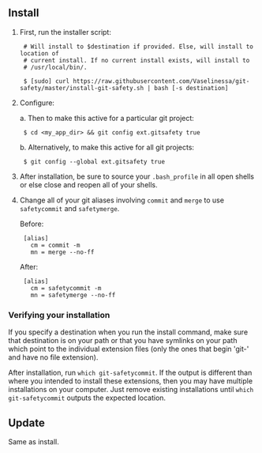 ## Install ##

1. First, run the installer script:

        # Will install to $destination if provided. Else, will install to location of
        # current install. If no current install exists, will install to
        # /usr/local/bin/.
        
        $ [sudo] curl https://raw.githubusercontent.com/Vaselinessa/git-safety/master/install-git-safety.sh | bash [-s destination]

2. Configure:

    a. Then to make this active for a particular git project:

        $ cd <my_app_dir> && git config ext.gitsafety true

    b. Alternatively, to make this active for all git projects:

        $ git config --global ext.gitsafety true

3. After installation, be sure to source your <code>.bash_profile</code> in all open shells or else close and reopen all of your shells.

4. Change all of your git aliases involving <code>commit</code> and <code>merge</code> to use <code>safetycommit</code> and <code>safetymerge</code>.

    Before:
      
        [alias]
          cm = commit -m
          mn = merge --no-ff

    After:

        [alias]
          cm = safetycommit -m
          mn = safetymerge --no-ff

### Verifying your installation ###

If you specify a destination when you run the install command, make sure that
destination is on your path or that you have symlinks on your path which point
to the individual extension files (only the ones that begin 'git-' and have no
file extension).

After installation, run <code>which git-safetycommit</code>. If the output is
different than where you intended to install these extensions, then you may
have multiple installations on your computer. Just remove existing
installations until <code>which git-safetycommit</code> outputs the expected
location.

## Update ##

Same as install.
